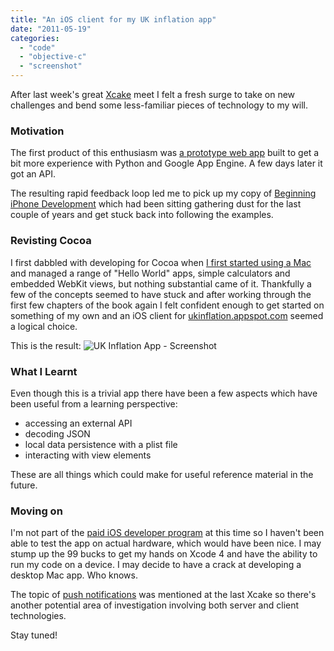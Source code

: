 ```yaml
---
title: "An iOS client for my UK inflation app"
date: "2011-05-19"
categories: 
  - "code"
  - "objective-c"
  - "screenshot"
---
```


After last week's great [Xcake](http://digitalcircle.org/groups/mobile-apps-xcake) meet I felt a fresh surge to take on new challenges and bend some less-familiar pieces of technology to my will.

### Motivation

The first product of this enthusiasm was [a prototype web app](/2011/05/12/keeping-an-eye-on-uk-inflation-with-google-app-engine/) built to get a bit more experience with Python and Google App Engine. A few days later it got an API.

The resulting rapid feedback loop led me to pick up my copy of [Beginning iPhone Development](http://www.amazon.co.uk/gp/product/1430216263?tag=sickbiscuitco-21) which had been sitting gathering dust for the last couple of years and get stuck back into following the examples.

### Revisting Cocoa

I first dabbled with developing for Cocoa when [I first started using a Mac](/2007/02/28/first-post-from-os-x/) and managed a range of "Hello World" apps, simple calculators and embedded WebKit views, but nothing substantial came of it. Thankfully a few of the concepts seemed to have stuck and after working through the first few chapters of the book again I felt confident enough to get started on something of my own and an iOS client for [ukinflation.appspot.com](http://ukinflation.appspot.com/) seemed a logical choice.

This is the result: ![UK Inflation App - Screenshot](/wp-content/uploads/2011/05/20110519_uk_inflation_app-resized.png "UK Inflation App - Screenshot")

### What I Learnt

Even though this is a trivial app there have been a few aspects which have been useful from a learning perspective:

- accessing an external API
- decoding JSON
- local data persistence with a plist file
- interacting with view elements

These are all things which could make for useful reference material in the future.

### Moving on

I'm not part of the [paid iOS developer program](http://developer.apple.com/programs/ios/) at this time so I haven't been able to test the app on actual hardware, which would have been nice. I may stump up the 99 bucks to get my hands on Xcode 4 and have the ability to run my code on a device. I may decide to have a crack at developing a desktop Mac app. Who knows.

The topic of [push notifications](http://en.wikipedia.org/wiki/Push_technology) was mentioned at the last Xcake so there's another potential area of investigation involving both server and client technologies.

Stay tuned!
